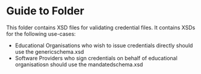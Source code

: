 # Guide to Folder

This folder contains XSD files for validating credential files. It contains XSDs for the following use-cases:
* Educational Organisations who wish to issue credentials directly should use the genericschema.xsd
* Software Providers who sign credentials on behalf of educational organisatiosn should use the mandatedschema.xsd
